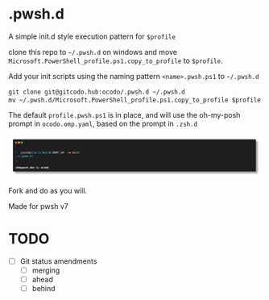 # .pwsh.d

A simple init.d style execution pattern for `$profile`

clone this repo to `~/.pwsh.d` on windows and move `Microsoft.PowerShell_profile.ps1.copy_to_profile` to `$profile`.

Add your init scripts using the naming pattern `<name>.pwsh.ps1` to `~/.pwsh.d`

```
git clone git@gitcodo.hub:ocodo/.pwsh.d ~/.pwsh.d
mv ~/.pwsh.d/Microsoft.PowerShell_profile.ps1.copy_to_profile $profile
```

The default `profile.pwsh.ps1` is in place, and will use the oh-my-posh prompt in `ocodo.omp.yaml`, based on the prompt in `.zsh.d`

![](ocodo.png)

Fork and do as you will.

Made for pwsh v7

# TODO

- [ ] Git status amendments
  - [ ] merging
  - [ ] ahead
  - [ ] behind
